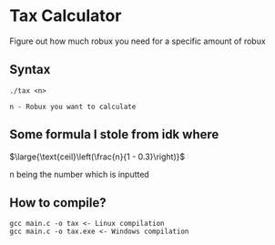 # Tax Calculator

Figure out how much robux you need for a specific amount of robux

## Syntax
```
./tax <n>

n - Robux you want to calculate
```

## Some formula I stole from idk where

$\large{\text{ceil}\left(\frac{n}{1 - 0.3}\right)}$

n being the number which is inputted

## How to compile?

```
gcc main.c -o tax <- Linux compilation
gcc main.c -o tax.exe <- Windows compilation
```
